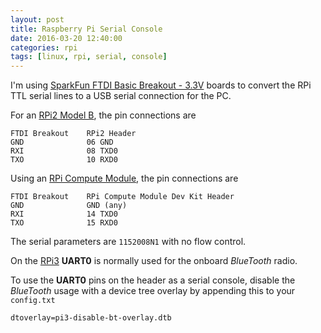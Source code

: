 ```yaml
---
layout: post
title: Raspberry Pi Serial Console
date: 2016-03-20 12:40:00
categories: rpi
tags: [linux, rpi, serial, console]
---
```


I'm using [SparkFun FTDI Basic Breakout - 3.3V][sparkfun-ftdi-basic] boards to convert the RPi TTL serial lines to a USB serial connection for the PC.

For an [RPi2 Model B][rpi2-b], the pin connections are

    FTDI Breakout    RPi2 Header
    GND              06 GND
    RXI              08 TXD0
    TXO              10 RXD0

Using an [RPi Compute Module][rpi-compute], the pin connections are

	FTDI Breakout    RPi Compute Module Dev Kit Header
	GND              GND (any)
    RXI              14 TXD0
    TXO              15 RXD0

    
The serial parameters are `1152008N1` with no flow control.

On the [RPi3][rpi3-b] **UART0** is normally used for the onboard *BlueTooth* radio.

To use the **UART0** pins on the header as a serial console, disable the *BlueTooth* usage with a device tree overlay by appending this to your `config.txt`

    dtoverlay=pi3-disable-bt-overlay.dtb



[sparkfun-ftdi-basic]: https://www.sparkfun.com/products/9873
[rpi-compute]: https://www.raspberrypi.org/products/compute-module/
[rpi2-b]: https://www.raspberrypi.org/products/raspberry-pi-2-model-b/
[rpi3-b]: https://www.raspberrypi.org/products/raspberry-pi-3-model-b/